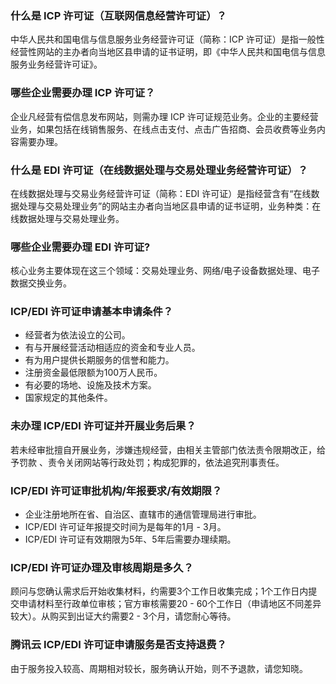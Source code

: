 
### 什么是 ICP 许可证（互联网信息经营许可证）？
中华人民共和国电信与信息服务业务经营许可证（简称：ICP 许可证）是指一般性经营性网站的主办者向当地区县申请的证书证明，即《中华人民共和国电信与信息服务业务经营许可证》。 

###  哪些企业需要办理 ICP 许可证？
企业凡经营有偿信息发布网站，则需办理 ICP 许可证规范业务。企业的主要经营业务，如果包括在线销售服务、在线点击支付、点击广告招商、会员收费等业务内容需要办理。


### 什么是 EDI 许可证（在线数据处理与交易处理业务经营许可证）？
在线数据处理与交易业务经营许可证（简称：EDI 许可证）是指经营含有“在线数据处理与交易处理业务”的网站主办者向当地区县申请的证书证明，业务种类：在线数据处理与交易处理业务。

### 哪些企业需要办理 EDI 许可证?
核心业务主要体现在这三个领域：交易处理业务、网络/电子设备数据处理、电子数据交换业务。



### ICP/EDI 许可证申请基本申请条件？

- 经营者为依法设立的公司。
- 有与开展经营活动相适应的资金和专业人员。
- 有为用户提供长期服务的信誉和能力。
- 注册资金最低限额为100万人民币。
- 有必要的场地、设施及技术方案。
- 国家规定的其他条件。

 

###  未办理 ICP/EDI 许可证并开展业务后果？
若未经审批擅自开展业务，涉嫌违规经营，由相关主管部门依法责令限期改正，给予罚款 、责令关闭网站等行政处罚；构成犯罪的，依法追究刑事责任。

 

###  ICP/EDI 许可证审批机构/年报要求/有效期限？
- 企业注册地所在省、自治区、直辖市的通信管理局进行审批。
- ICP/EDI 许可证年报提交时间为是每年的1月 - 3月。
- ICP/EDI 许可证有效期限为5年、5年后需要办理续期。

 

###  ICP/EDI 许可证办理及审核周期是多久？
顾问与您确认需求后开始收集材料，约需要3个工作日收集完成；1个工作日内提交申请材料至行政单位审核；官方审核需要20 - 60个工作日（申请地区不同差异较大）。从购买到出证大约需要2 - 3个月，请您耐心等待。



###  腾讯云 ICP/EDI 许可证申请服务是否支持退费？
由于服务投入较高、周期相对较长，服务确认开始，则不予退款，请您知晓。

 



